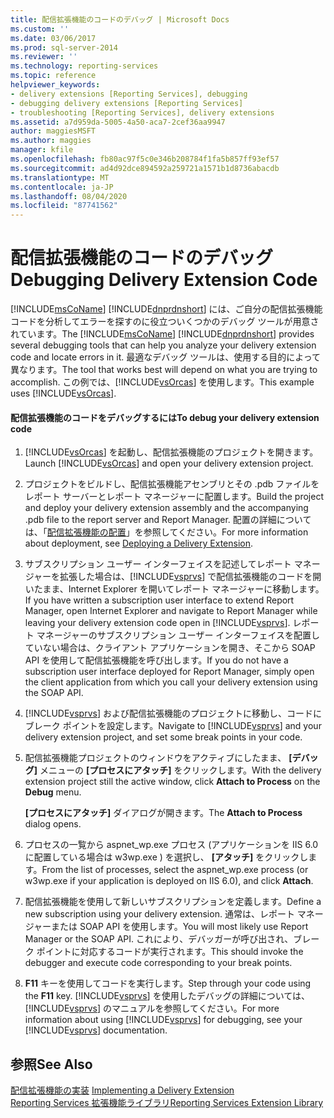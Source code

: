 ```yaml
---
title: 配信拡張機能のコードのデバッグ | Microsoft Docs
ms.custom: ''
ms.date: 03/06/2017
ms.prod: sql-server-2014
ms.reviewer: ''
ms.technology: reporting-services
ms.topic: reference
helpviewer_keywords:
- delivery extensions [Reporting Services], debugging
- debugging delivery extensions [Reporting Services]
- troubleshooting [Reporting Services], delivery extensions
ms.assetid: a7d959da-5005-4a50-aca7-2cef36aa9947
author: maggiesMSFT
ms.author: maggies
manager: kfile
ms.openlocfilehash: fb80ac97f5c0e346b208784f1fa5b857ff93ef57
ms.sourcegitcommit: ad4d92dce894592a259721a1571b1d8736abacdb
ms.translationtype: MT
ms.contentlocale: ja-JP
ms.lasthandoff: 08/04/2020
ms.locfileid: "87741562"
---
```

# <a name="debugging-delivery-extension-code"></a><span data-ttu-id="b4f2c-102">配信拡張機能のコードのデバッグ</span><span class="sxs-lookup"><span data-stu-id="b4f2c-102">Debugging Delivery Extension Code</span></span>
  <span data-ttu-id="b4f2c-103">[!INCLUDE[msCoName](../../../includes/msconame-md.md)] [!INCLUDE[dnprdnshort](../../../includes/dnprdnshort-md.md)] には、ご自分の配信拡張機能コードを分析してエラーを探すのに役立ついくつかのデバッグ ツールが用意されています。</span><span class="sxs-lookup"><span data-stu-id="b4f2c-103">The [!INCLUDE[msCoName](../../../includes/msconame-md.md)] [!INCLUDE[dnprdnshort](../../../includes/dnprdnshort-md.md)] provides several debugging tools that can help you analyze your delivery extension code and locate errors in it.</span></span> <span data-ttu-id="b4f2c-104">最適なデバッグ ツールは、使用する目的によって異なります。</span><span class="sxs-lookup"><span data-stu-id="b4f2c-104">The tool that works best will depend on what you are trying to accomplish.</span></span> <span data-ttu-id="b4f2c-105">この例では、[!INCLUDE[vsOrcas](../../../includes/vsorcas-md.md)] を使用します。</span><span class="sxs-lookup"><span data-stu-id="b4f2c-105">This example uses [!INCLUDE[vsOrcas](../../../includes/vsorcas-md.md)].</span></span>  
  
#### <a name="to-debug-your-delivery-extension-code"></a><span data-ttu-id="b4f2c-106">配信拡張機能のコードをデバッグするには</span><span class="sxs-lookup"><span data-stu-id="b4f2c-106">To debug your delivery extension code</span></span>  
  
1.  <span data-ttu-id="b4f2c-107">[!INCLUDE[vsOrcas](../../../includes/vsorcas-md.md)] を起動し、配信拡張機能のプロジェクトを開きます。</span><span class="sxs-lookup"><span data-stu-id="b4f2c-107">Launch [!INCLUDE[vsOrcas](../../../includes/vsorcas-md.md)] and open your delivery extension project.</span></span>  
  
2.  <span data-ttu-id="b4f2c-108">プロジェクトをビルドし、配信拡張機能アセンブリとその .pdb ファイルをレポート サーバーとレポート マネージャーに配置します。</span><span class="sxs-lookup"><span data-stu-id="b4f2c-108">Build the project and deploy your delivery extension assembly and the accompanying .pdb file to the report server and Report Manager.</span></span> <span data-ttu-id="b4f2c-109">配置の詳細については、「[配信拡張機能の配置](deploying-a-delivery-extension.md)」を参照してください。</span><span class="sxs-lookup"><span data-stu-id="b4f2c-109">For more information about deployment, see [Deploying a Delivery Extension](deploying-a-delivery-extension.md).</span></span>  
  
3.  <span data-ttu-id="b4f2c-110">サブスクリプション ユーザー インターフェイスを記述してレポート マネージャーを拡張した場合は、[!INCLUDE[vsprvs](../../../includes/vsprvs-md.md)] で配信拡張機能のコードを開いたまま、Internet Explorer を開いてレポート マネージャーに移動します。</span><span class="sxs-lookup"><span data-stu-id="b4f2c-110">If you have written a subscription user interface to extend Report Manager, open Internet Explorer and navigate to Report Manager while leaving your delivery extension code open in [!INCLUDE[vsprvs](../../../includes/vsprvs-md.md)].</span></span> <span data-ttu-id="b4f2c-111">レポート マネージャーのサブスクリプション ユーザー インターフェイスを配置していない場合は、クライアント アプリケーションを開き、そこから SOAP API を使用して配信拡張機能を呼び出します。</span><span class="sxs-lookup"><span data-stu-id="b4f2c-111">If you do not have a subscription user interface deployed for Report Manager, simply open the client application from which you call your delivery extension using the SOAP API.</span></span>  
  
4.  <span data-ttu-id="b4f2c-112">[!INCLUDE[vsprvs](../../../includes/vsprvs-md.md)] および配信拡張機能のプロジェクトに移動し、コードにブレーク ポイントを設定します。</span><span class="sxs-lookup"><span data-stu-id="b4f2c-112">Navigate to [!INCLUDE[vsprvs](../../../includes/vsprvs-md.md)] and your delivery extension project, and set some break points in your code.</span></span>  
  
5.  <span data-ttu-id="b4f2c-113">配信拡張機能プロジェクトのウィンドウをアクティブにしたまま、 **[デバッグ]** メニューの **[プロセスにアタッチ]** をクリックします。</span><span class="sxs-lookup"><span data-stu-id="b4f2c-113">With the delivery extension project still the active window, click **Attach to Process** on the **Debug** menu.</span></span>  
  
     <span data-ttu-id="b4f2c-114">**[プロセスにアタッチ]** ダイアログが開きます。</span><span class="sxs-lookup"><span data-stu-id="b4f2c-114">The **Attach to Process** dialog opens.</span></span>  
  
6.  <span data-ttu-id="b4f2c-115">プロセスの一覧から aspnet_wp.exe プロセス (アプリケーションを IIS 6.0 に配置している場合は w3wp.exe ) を選択し、 **[アタッチ]** をクリックします。</span><span class="sxs-lookup"><span data-stu-id="b4f2c-115">From the list of processes, select the aspnet_wp.exe process (or w3wp.exe if your application is deployed on IIS 6.0), and click **Attach**.</span></span>  
  
7.  <span data-ttu-id="b4f2c-116">配信拡張機能を使用して新しいサブスクリプションを定義します。</span><span class="sxs-lookup"><span data-stu-id="b4f2c-116">Define a new subscription using your delivery extension.</span></span> <span data-ttu-id="b4f2c-117">通常は、レポート マネージャーまたは SOAP API を使用します。</span><span class="sxs-lookup"><span data-stu-id="b4f2c-117">You will most likely use Report Manager or the SOAP API.</span></span> <span data-ttu-id="b4f2c-118">これにより、デバッガーが呼び出され、ブレーク ポイントに対応するコードが実行されます。</span><span class="sxs-lookup"><span data-stu-id="b4f2c-118">This should invoke the debugger and execute code corresponding to your break points.</span></span>  
  
8.  <span data-ttu-id="b4f2c-119">**F11** キーを使用してコードを実行します。</span><span class="sxs-lookup"><span data-stu-id="b4f2c-119">Step through your code using the **F11** key.</span></span> <span data-ttu-id="b4f2c-120">[!INCLUDE[vsprvs](../../../includes/vsprvs-md.md)] を使用したデバッグの詳細については、[!INCLUDE[vsprvs](../../../includes/vsprvs-md.md)] のマニュアルを参照してください。</span><span class="sxs-lookup"><span data-stu-id="b4f2c-120">For more information about using [!INCLUDE[vsprvs](../../../includes/vsprvs-md.md)] for debugging, see your [!INCLUDE[vsprvs](../../../includes/vsprvs-md.md)] documentation.</span></span>  
  
## <a name="see-also"></a><span data-ttu-id="b4f2c-121">参照</span><span class="sxs-lookup"><span data-stu-id="b4f2c-121">See Also</span></span>  
 <span data-ttu-id="b4f2c-122">[配信拡張機能の実装](implementing-a-delivery-extension.md) </span><span class="sxs-lookup"><span data-stu-id="b4f2c-122">[Implementing a Delivery Extension](implementing-a-delivery-extension.md) </span></span>  
 [<span data-ttu-id="b4f2c-123">Reporting Services 拡張機能ライブラリ</span><span class="sxs-lookup"><span data-stu-id="b4f2c-123">Reporting Services Extension Library</span></span>](../reporting-services-extension-library.md)  
  
  

